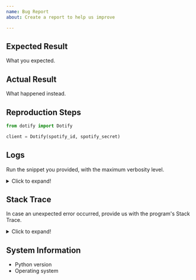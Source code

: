 ```yaml
---
name: Bug Report
about: Create a report to help us improve

---
```


## Expected Result

What you expected.

## Actual Result

What happened instead.

## Reproduction Steps

```python
from dotify import Dotify

client = Dotify(spotify_id, spotify_secret)

```

## Logs

Run the snippet you provided, with the maximum verbosity level.

<details>
  <summary>Click to expand!</summary>

  <pre>
    <code>
        PASTE THE LOGS HERE !
    </code>
  </pre>
</details>

## Stack Trace

In case an unexpected error occurred, provide us with the program's Stack Trace.

<details>
  <summary>Click to expand!</summary>

  <pre>
    <code>
        PASTE THE STACK TRACE HERE !
    </code>
  </pre>
</details>

## System Information

- Python version
- Operating system
